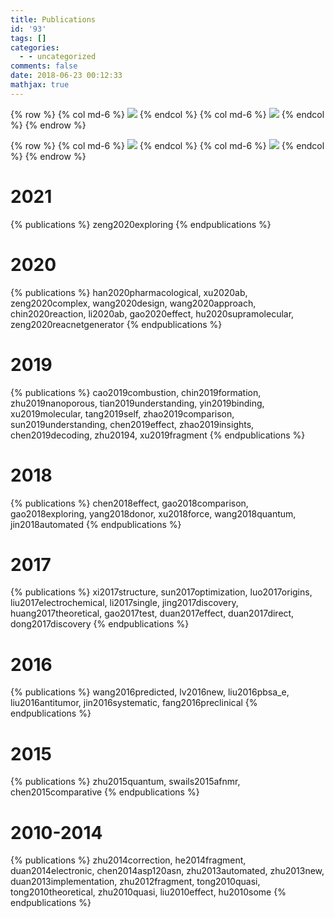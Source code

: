 ```yaml
---
title: Publications
id: '93'
tags: []
categories:
  - - uncategorized
comments: false
date: 2018-06-23 00:12:33
mathjax: true
---
```

{% row %}
{% col md-6 %} <!-- there is 12 columns in each row -->
[![](https://pic.njzjz.win/1e8wooq2xKi_ah_DcyLN2wh1JpMDPJwLa)](https://scholar.google.com/citations?hl=en&user=7lupPLYAAAAJ&view_op=list_works&sortby=pubdate)
{% endcol %}
{% col md-6 %}
[![](https://pic.njzjz.win/1DIBQECaXTgsSJFfSxbokPc8z6QiuHM6z)](https://www.researchgate.net/profile/Tong_Zhu12)
{% endcol %}
{% endrow %}

{% row %}
{% col md-6 %}
[![](https://pic.njzjz.win/1kDFGZJvIAKMbu6mA-qtRxUFbunCSA_Mo)](https://orcid.org/0000-0001-7472-3736)
{% endcol %}
{% col md-6 %}
[![](https://pic.njzjz.win/1bdEyW2i-V9uBWtrO5YMYSaFsoTdxwFKK)](https://publons.com/researcher/2394392/tong-zhu/) 
{% endcol %}
{% endrow %}

# 2021
{% publications %}
zeng2020exploring
{% endpublications %}

# 2020
{% publications %}
han2020pharmacological,
xu2020ab,
zeng2020complex,
wang2020design,
wang2020approach,
chin2020reaction,
li2020ab,
gao2020effect,
hu2020supramolecular,
zeng2020reacnetgenerator
{% endpublications %}

# 2019

{% publications %}
cao2019combustion,
chin2019formation,
zhu2019nanoporous,
tian2019understanding,
yin2019binding,
xu2019molecular,
tang2019self,
zhao2019comparison,
sun2019understanding,
chen2019effect,
zhao2019insights,
chen2019decoding,
zhu20194,
xu2019fragment
{% endpublications %}

# 2018

{% publications %}
chen2018effect,
gao2018comparison,
gao2018exploring,
yang2018donor,
xu2018force,
wang2018quantum,
jin2018automated
{% endpublications %}

# 2017

{% publications %}
xi2017structure,
sun2017optimization,
luo2017origins,
liu2017electrochemical,
li2017single,
jing2017discovery,
huang2017theoretical,
gao2017test,
duan2017effect,
duan2017direct,
dong2017discovery
{% endpublications %}

# 2016

{% publications %}
wang2016predicted,
lv2016new,
liu2016pbsa_e,
liu2016antitumor,
jin2016systematic,
fang2016preclinical
{% endpublications %}

# 2015

{% publications %}
zhu2015quantum,
swails2015afnmr,
chen2015comparative
{% endpublications %}

# 2010-2014

{% publications %}
zhu2014correction,
he2014fragment,
duan2014electronic,
chen2014asp120asn,
zhu2013automated,
zhu2013new,
duan2013implementation,
zhu2012fragment,
tong2010quasi,
tong2010theoretical,
zhu2010quasi,
liu2010effect,
hu2010some
{% endpublications %}
